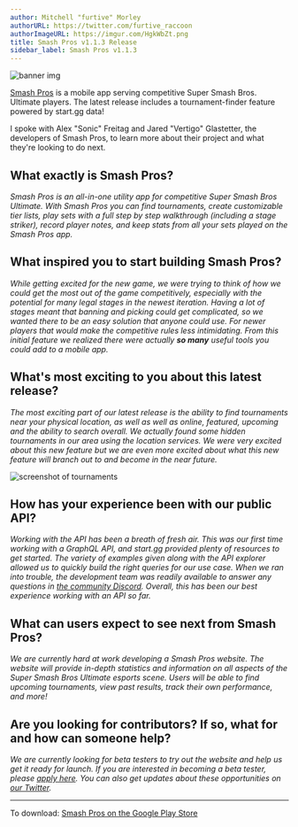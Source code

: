 ```yaml
---
author: Mitchell "furtive" Morley
authorURL: https://twitter.com/furtive_raccoon
authorImageURL: https://imgur.com/HgkWbZt.png
title: Smash Pros v1.1.3 Release
sidebar_label: Smash Pros v1.1.3
---
```


![banner img](https://cdn.discordapp.com/attachments/164614309241028608/566463083309039617/Smash_Pros_Feature_twitter2.png)

<a href="https://play.google.com/store/apps/details?id=com.smashpros.mobile&hl=en_CA" target="_blank">Smash Pros</a>
is a mobile app serving competitive Super Smash Bros. Ultimate players.
The latest release includes a tournament-finder feature powered by start.gg data!

<!--truncate-->

I spoke with Alex "Sonic" Freitag and Jared "Vertigo" Glastetter, the developers of Smash Pros,
to learn more about their project and what they're looking to do next.

## What exactly is Smash Pros?

_Smash Pros is an all-in-one utility app for competitive Super Smash Bros Ultimate.
With Smash Pros you can find tournaments, create customizable tier lists, play sets with
a full step by step walkthrough (including a stage striker), record player notes,
and keep stats from all your sets played on the Smash Pros app._

## What inspired you to start building Smash Pros?

_While getting excited for the new game, we were trying to think of how we could get the most
out of the game competitively, especially with the potential for many legal stages in
the newest iteration.
Having a lot of stages meant that banning and picking could get complicated, so we wanted there
to be an easy solution that anyone could use.
For newer players that would make the competitive rules less intimidating.
From this initial feature we realized there were actually **so many** useful tools you could add to a mobile app._

## What's most exciting to you about this latest release?

_The most exciting part of our latest release is the ability to find tournaments near your physical location,
as well as well as online, featured, upcoming and the ability to search overall.
We actually found some hidden tournaments in our area using the location services.
We were very excited about this new feature but we are even more excited about what this new feature will branch
out to and become in the near future._

![screenshot of tournaments](https://media.discordapp.net/attachments/529812519817052164/567210096401317894/Screenshot_20190414-234906__01.jpg?width=468&height=857)

## How has your experience been with our public API?

_Working with the API has been a breath of fresh air.
This was our first time working with a GraphQL API, and start.gg provided plenty of resources to get started.
The variety of examples given along with the API explorer allowed us to quickly build the right queries for our use case.
When we ran into trouble, the development team was readily available to answer any questions in
[the community Discord](/docs/join-discord).
Overall, this has been our best experience working with an API so far._

## What can users expect to see next from Smash Pros?

_We are currently hard at work developing a Smash Pros website.
The website will provide in-depth statistics and information on all aspects of the Super Smash Bros Ultimate esports scene.
Users will be able to find upcoming tournaments, view past results, track their own performance, and more!_

## Are you looking for contributors? If so, what for and how can someone help?

_We are currently looking for beta testers to try out the website and help us get it ready for launch.
If you are interested in becoming a beta tester, please <a href="https://forms.gle/BRaJJTHF6stF74py9" target="_blank">apply here</a>.
You can also get updates about these opportunities on <a href="https://twitter.com/SmashProsApp" target="_blank">our Twitter</a>._

---

To download: <a href="https://play.google.com/store/apps/details?id=com.smashpros.mobile" target="_blank">Smash Pros on the Google Play Store</a>
